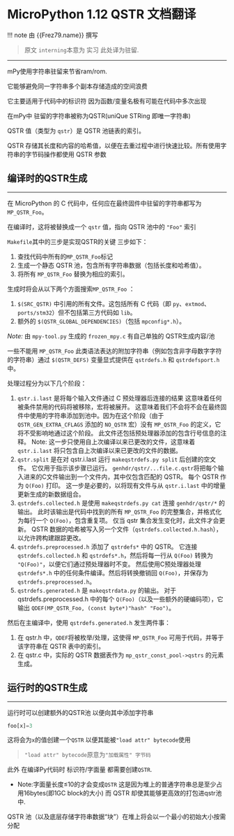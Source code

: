 # MicroPython 1.12 QSTR 文档翻译

!!! note
	由 {{Frez79.name}} 撰写

> 原文 `interning`本意为 实习 此处译为驻留.

---
mPy使用字符串驻留来节省ram/rom.

它能够避免同一字符串多个副本存储造成的空间浪费

它主要适用于代码中的标识符 因为函数/变量名极有可能在代码中多次出现

在mPy中 驻留的字符串被称为QSTR(uniQue STRing 即唯一字符串)

QSTR 值（类型为 `qstr`）是 QSTR 池链表的索引。

QSTR 存储其长度和内容的哈希值，以便在去重过程中进行快速比较。所有使用字符串的字节码操作都使用 QSTR 参数

## 编译时的QSTR生成
---
在 MicroPython 的 C 代码中，任何应在最终固件中驻留的字符串都写为 `MP_QSTR_Foo`。

在编译时，这将被替换成一个 `qstr` 值，指向 QSTR 池中的 `"Foo"` 索引

`Makefile`其中的三步是实现QSTR的关键 三步如下：

1. 查找代码中所有的`MP_QSTR_Foo`标记
2. 生成一个静态 QSTR 池，包含所有字符串数据（包括长度和哈希值）。
3. 将所有 `MP_QSTR_Foo` 替换为相应的索引。

生成时将会从以下两个方面搜索`MP_QSTR_Foo` ：

1. `$(SRC_QSTR)` 中引用的所有文件。这包括所有 C 代码（即 `py`、`extmod`、`ports/stm32`）但不包括第三方代码如 `lib`。
2. 额外的 `$(QSTR_GLOBAL_DEPENDENCIES)`（包括 `mpconfig*.h`）。

*Note:* 由 `mpy-tool.py` 生成的 `frozen_mpy.c` 有自己单独的 QSTR生成内容/池

一些不能用 `MP_QSTR_Foo` 此类语法表达的附加字符串（例如包含非字母数字字符的字符串）通过 `$(QSTR_DEFS)` 变量显式提供在 `qstrdefs.h` 和 `qstrdefsport.h` 中。

处理过程分为以下几个阶段：

1. `qstr.i.last` 是将每个输入文件通过 C 预处理器后连接的结果
	这意味着任何被条件禁用的代码将被移除，宏将被展开。
	这意味着我们不会将不会在最终固件中使用的字符串添加到池中。因为在这个阶段（由于 `QSTR_GEN_EXTRA_CFLAGS` 添加的 `NO_QSTR` 宏）没有 `MP_QSTR_Foo` 的定义，它将不受影响地通过这个阶段。
	此文件还包括预处理器添加的包含行号信息的注释。
	Note: 这一步只使用自上次编译以来已更改的文件，这意味着 `qstr.i.last` 将只包含自上次编译以来已更改的文件的数据。
2. `qstr.split` 是在对 qstr.i.last 运行 `makeqstrdefs.py split` 后创建的空文件。
	它仅用于指示该步骤已运行。
	 `genhdr/qstr/...file.c.qstr`将把每个输入进来的C文件输出到一个文件内，其中仅包含匹配的 QSTR。
	 每个 QSTR 作为 `Q(Foo)` 打印。
	 这一步是必要的，以将现有文件与从 `qstr.i.last` 中的增量更新生成的新数据组合。
3. `qstrdefs.collected.h` 是使用 `makeqstrdefs.py cat` 连接 `genhdr/qstr/*` 的输出。
	此时该输出是代码中找到的所有 `MP_QSTR_Foo` 的完整集合，并格式化为每行一个 `Q(Foo)`，包含重复项。
	仅当 qstr 集合发生变化时，此文件才会更新。
	QSTR 数据的哈希被写入另一个文件（`qstrdefs.collected.h.hash`），以允许跨构建跟踪更改。
4. `qstrdefs.preprocessed.h` 添加了 `qstrdefs*` 中的 QSTR。
	它连接 `qstrdefs.collected.h` 和 `qstrdefs*.h`，然后将每一行从 `Q(Foo)` 转换为 `"Q(Foo)"`，以便它们通过预处理器时不变。
	然后使用C预处理器处理 `qstrdefs*.h` 中的任何条件编译。然后将转换撤销回 `Q(Foo)`，并保存为 `qstrdefs.preprocessed.h`。
5. `qstrdefs.generated.h` 是 `makeqstrdata.py` 的输出。
	对于 qstrdefs.preprocessed.h 中的每个 `Q(Foo)`（以及一些额外的硬编码项），它输出 `QDEF(MP_QSTR_Foo, (const byte*)"hash" "Foo")`。

然后在主编译中，使用 `qstrdefs.generated.h` 发生两件事：

1. 在 qstr.h 中，`QDEF`将被枚举/处理，这使得 `MP_QSTR_Foo` 可用于代码，并等于该字符串在 QSTR 表中的索引。
2. 在 qstr.c 中，实际的 QSTR 数据表作为 `mp_qstr_const_pool->qstrs` 的元素生成。

## 运行时的QSTR生成
---
运行时可以创建额外的QSTR池 以便向其中添加字符串
```python
foo[x]=3
```
这将会为`x`的值创建一个`QSTR` 以便其能被`"load attr" bytecode`使用
> `"load attr" bytecode`原意为`"加载属性" 字节码`

此外 在编译Py代码时 标识符/字面量 都需要创建`QSTR`.

- Note:字面量长度≤10的才会变成`QSTR`
	这是因为堆上的普通字符串总是至少占用16bytes(即1GC block的大小)
	而 QSTR 却使其能够更高效的打包进qstr池中.

QSTR 池（以及底层存储字符串数据“块”）在堆上将会以一个最小的初始大小按需分配